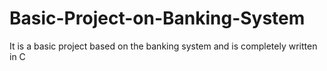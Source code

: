 # Basic-Project-on-Banking-System
It is a basic project based on the banking system and is completely written in C
